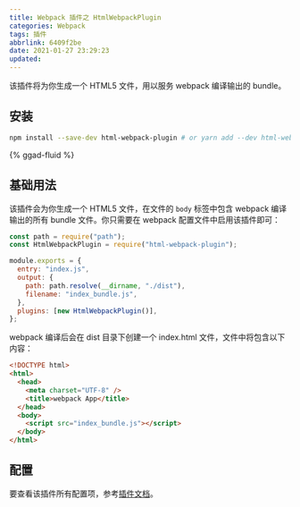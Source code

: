 ```yaml
---
title: Webpack 插件之 HtmlWebpackPlugin
categories: Webpack
tags: 插件
abbrlink: 6409f2be
date: 2021-01-27 23:29:23
updated:
---
```


该插件将为你生成一个 HTML5 文件，用以服务 webpack 编译输出的 bundle。

## 安装

```bash
npm install --save-dev html-webpack-plugin # or yarn add --dev html-webpack-plugin
```

<!-- more -->

{% ggad-fluid %}

## 基础用法

该插件会为你生成一个 HTML5 文件，在文件的 `body` 标签中包含 webpack 编译输出的所有 bundle 文件。你只需要在 webpack 配置文件中启用该插件即可：

```js
const path = require("path");
const HtmlWebpackPlugin = require("html-webpack-plugin");

module.exports = {
  entry: "index.js",
  output: {
    path: path.resolve(__dirname, "./dist"),
    filename: "index_bundle.js",
  },
  plugins: [new HtmlWebpackPlugin()],
};
```

webpack 编译后会在 dist 目录下创建一个 index.html 文件，文件中将包含以下内容：

```html
<!DOCTYPE html>
<html>
  <head>
    <meta charset="UTF-8" />
    <title>webpack App</title>
  </head>
  <body>
    <script src="index_bundle.js"></script>
  </body>
</html>
```

## 配置

要查看该插件所有配置项，参考[插件文档](https://github.com/jantimon/html-webpack-plugin#plugins)。
